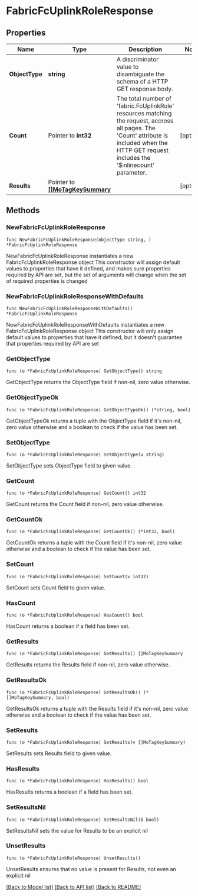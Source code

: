 # FabricFcUplinkRoleResponse

## Properties

Name | Type | Description | Notes
------------ | ------------- | ------------- | -------------
**ObjectType** | **string** | A discriminator value to disambiguate the schema of a HTTP GET response body. | 
**Count** | Pointer to **int32** | The total number of &#39;fabric.FcUplinkRole&#39; resources matching the request, accross all pages. The &#39;Count&#39; attribute is included when the HTTP GET request includes the &#39;$inlinecount&#39; parameter. | [optional] 
**Results** | Pointer to [**[]MoTagKeySummary**](mo.TagKeySummary.md) |  | [optional] 

## Methods

### NewFabricFcUplinkRoleResponse

`func NewFabricFcUplinkRoleResponse(objectType string, ) *FabricFcUplinkRoleResponse`

NewFabricFcUplinkRoleResponse instantiates a new FabricFcUplinkRoleResponse object
This constructor will assign default values to properties that have it defined,
and makes sure properties required by API are set, but the set of arguments
will change when the set of required properties is changed

### NewFabricFcUplinkRoleResponseWithDefaults

`func NewFabricFcUplinkRoleResponseWithDefaults() *FabricFcUplinkRoleResponse`

NewFabricFcUplinkRoleResponseWithDefaults instantiates a new FabricFcUplinkRoleResponse object
This constructor will only assign default values to properties that have it defined,
but it doesn't guarantee that properties required by API are set

### GetObjectType

`func (o *FabricFcUplinkRoleResponse) GetObjectType() string`

GetObjectType returns the ObjectType field if non-nil, zero value otherwise.

### GetObjectTypeOk

`func (o *FabricFcUplinkRoleResponse) GetObjectTypeOk() (*string, bool)`

GetObjectTypeOk returns a tuple with the ObjectType field if it's non-nil, zero value otherwise
and a boolean to check if the value has been set.

### SetObjectType

`func (o *FabricFcUplinkRoleResponse) SetObjectType(v string)`

SetObjectType sets ObjectType field to given value.


### GetCount

`func (o *FabricFcUplinkRoleResponse) GetCount() int32`

GetCount returns the Count field if non-nil, zero value otherwise.

### GetCountOk

`func (o *FabricFcUplinkRoleResponse) GetCountOk() (*int32, bool)`

GetCountOk returns a tuple with the Count field if it's non-nil, zero value otherwise
and a boolean to check if the value has been set.

### SetCount

`func (o *FabricFcUplinkRoleResponse) SetCount(v int32)`

SetCount sets Count field to given value.

### HasCount

`func (o *FabricFcUplinkRoleResponse) HasCount() bool`

HasCount returns a boolean if a field has been set.

### GetResults

`func (o *FabricFcUplinkRoleResponse) GetResults() []MoTagKeySummary`

GetResults returns the Results field if non-nil, zero value otherwise.

### GetResultsOk

`func (o *FabricFcUplinkRoleResponse) GetResultsOk() (*[]MoTagKeySummary, bool)`

GetResultsOk returns a tuple with the Results field if it's non-nil, zero value otherwise
and a boolean to check if the value has been set.

### SetResults

`func (o *FabricFcUplinkRoleResponse) SetResults(v []MoTagKeySummary)`

SetResults sets Results field to given value.

### HasResults

`func (o *FabricFcUplinkRoleResponse) HasResults() bool`

HasResults returns a boolean if a field has been set.

### SetResultsNil

`func (o *FabricFcUplinkRoleResponse) SetResultsNil(b bool)`

 SetResultsNil sets the value for Results to be an explicit nil

### UnsetResults
`func (o *FabricFcUplinkRoleResponse) UnsetResults()`

UnsetResults ensures that no value is present for Results, not even an explicit nil

[[Back to Model list]](../README.md#documentation-for-models) [[Back to API list]](../README.md#documentation-for-api-endpoints) [[Back to README]](../README.md)


